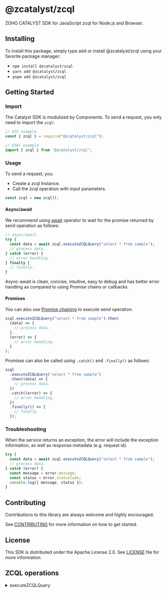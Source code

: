 # @zcatalyst/zcql

ZOHO CATALYST SDK for JavaScript zcql for Node.js and Browser.

<p></p>

## Installing

To install this package, simply type add or install @zcatalyst/zcql
using your favorite package manager:

- `npm install @zcatalyst/zcql`
- `yarn add @zcatalyst/zcql`
- `pnpm add @zcatalyst/zcql`

## Getting Started

### Import

The Catalyst SDK is modulized by Components.
To send a request, you only need to import the `zcql`:

```js
// ES5 example
const { zcql } = require("@zcatalyst/zcql");
```

```ts
// ES6+ example
import { zcql } from "@zcatalyst/zcql";
```

### Usage

To send a request, you:

- Create a zcql Instance.
- Call the zcql operation with input parameters.

```js
const zcql = new zcql();

```

#### Async/await

We recommend using [await](https://developer.mozilla.org/en-US/docs/Web/JavaScript/Reference/Operators/await)
operator to wait for the promise returned by send operation as follows:

```js
// async/await.
try {
  const data = await zcql.executeZCQLQuery("select * from sample");
  // process data.
} catch (error) {
  // error handling.
} finally {
  // finally.
}
```

Async-await is clean, concise, intuitive, easy to debug and has better error handling
as compared to using Promise chains or callbacks.

#### Promises

You can also use [Promise chaining](https://developer.mozilla.org/en-US/docs/Web/JavaScript/Guide/Using_promises#chaining)
to execute send operation.

```js
zcql.executeZCQLQuery("select * from sample").then(
  (data) => {
    // process data.
  },
  (error) => {
    // error handling.
  }
);
```

Promises can also be called using `.catch()` and `.finally()` as follows:

```js
zcql
  .executeZCQLQuery("select * from sample")
  .then((data) => {
    // process data.
  })
  .catch((error) => {
    // error handling.
  })
  .finally(() => {
    // finally.
  });
```

### Troubleshooting

When the service returns an exception, the error will include the exception information,
as well as response metadata (e.g. request id).

```js
try {
  const data = await zcql.executeZCQLQuery("select * from sample");
  // process data.
} catch (error) {
  const message = error.message;
  const status = error.statusCode;
  console.log({ message, status });
}
```

## Contributing

Contributions to this library are always welcome and highly encouraged.

See [CONTRIBUTING](../../CONTRIBUTING.md) for more information on how to get started.

## License

This SDK is distributed under the Apache License 2.0. See [LICENSE](../../LICENCE) file for more information.

## ZCQL operations

<details>
<summary>
executeZCQLQuery
</summary>

<!-- [SDK Samples](https://docs.catalyst.zoho.com/en/sdk/nodejs/v2/cloud-scale/file-store/retrieve-folder-details/)[API References]() -->

</details>

